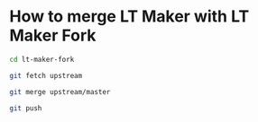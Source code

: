 # How to merge LT Maker with LT Maker Fork

```bash
cd lt-maker-fork
```

```bash
git fetch upstream
```

```bash
git merge upstream/master
```

```bash
git push
```

